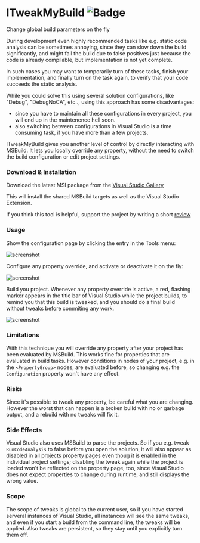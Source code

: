 # ITweakMyBuild  ![Badge](https://tom-englert.visualstudio.com/_apis/public/build/definitions/75bf84d2-d359-404a-a712-07c9f693f635/10/badge)
Change global build parameters on the fly

During development even highly recommended tasks like e.g. static code analysis can be 
sometimes annoying, since they can slow down the build significantly, and might fail
the build due to false positives just because the code is already compilable, but 
implementation is not yet complete.

In such cases you may want to temporarily turn of these tasks, finish your implementation,
and finally turn on the task again, to verify that your code succeeds the static analysis.

While you could solve this using several solution configurations, like "Debug", "DebugNoCA", etc..,
using this approach has some disadvantages:

- since you have to maintain all these configurations in every project, you will end up in the maintenence hell soon.
- also switching between configurations in Visual Studio is a time consuming task, if you have more than a few projects.

ITweakMyBuild gives you another level of control by directly interacting with MSBuild. 
It lets you locally override any property, without the need to switch the build configuration or edit project settings.

### Download & Installation

Download the latest MSI package from the [Visual Studio Gallery](https://visualstudiogallery.msdn.microsoft.com/8824a4d1-1a86-4a8d-905d-3d12a9681dcc)

This will install the shared MSBuild targets as well as the Visual Studio Extension.

If you think this tool is helpful, support the project by writing a short [review](https://visualstudiogallery.msdn.microsoft.com/8824a4d1-1a86-4a8d-905d-3d12a9681dcc/view/Reviews)


### Usage

Show the configuration page by clicking the entry in the Tools menu:

![screenshot](https://github.com/tom-englert/ITweakMyBuild/blob/master/Assets/menu.png)

Configure any property override, and activate or deactivate it on the fly:

![screenshot](https://github.com/tom-englert/ITweakMyBuild/blob/master/Assets/toolwindow.png)

Build you project. Whenever any property override is active, a red, flashing marker 
appears in the title bar of Visual Studio while the project builds, to remind you that this 
build is tweaked, and you should do a final build without tweaks before commiting any work.

![screenshot](https://github.com/tom-englert/ITweakMyBuild/blob/master/Assets/buildindicator.png)

### Limitations

With this technique you will override any property after your project has been evaluated by MSBuild.
This works fine for properties that are evaluated in build tasks. 
However conditions in nodes of your project, e.g. in the `<PropertyGroup>` nodes, are evaluated before, so 
changing e.g. the `Configuration` property won't have any effect.

### Risks

Since it's possible to tweak any property, be careful what you are changing. 
However the worst that can happen is a broken build with no or garbage output, and a rebuild with no tweaks will fix it.

### Side Effects

Visual Studio also uses MSBuild to parse the projects. So if you e.g. tweak `RunCodeAnalysis` to false 
before you open the solution, it will also appear as disabled in all projects property pages even thoug it is enabled 
in the individual project settings; disabling the tweak again while the project is loaded won't be reflected on the property page, 
too, since Visual Studio does not expect properties to change during runtime, and still displays the wrong value.

### Scope

The scope of tweaks is global to the current user, so if you have started serveral instances of Visual Studio, 
all instances will see the same tweaks, and even if you start a build from the command line, the tweaks will be applied.
Also tweaks are persistent, so they stay until you explicitly turn them off.



